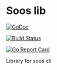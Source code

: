 Soos lib
========

[![GoDoc](https://godoc.org/github.com/Container-Driven-Development/sooslib?status.svg)](https://godoc.org/github.com/Container-Driven-Development/sooslib)

[![Build Status](https://travis-ci.org/Container-Driven-Development/sooslib.svg?branch=master)](https://travis-ci.org/Container-Driven-Development/sooslib)

[![Go Report Card](https://goreportcard.com/badge/github.com/Container-Driven-Development/sooslib)](https://goreportcard.com/report/github.com/Container-Driven-Development/sooslib)

Library for soos cli
